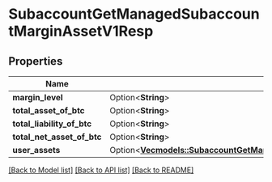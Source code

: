 # SubaccountGetManagedSubaccountMarginAssetV1Resp

## Properties

Name | Type | Description | Notes
------------ | ------------- | ------------- | -------------
**margin_level** | Option<**String**> |  | [optional]
**total_asset_of_btc** | Option<**String**> |  | [optional]
**total_liability_of_btc** | Option<**String**> |  | [optional]
**total_net_asset_of_btc** | Option<**String**> |  | [optional]
**user_assets** | Option<[**Vec<models::SubaccountGetManagedSubaccountMarginAssetV1RespUserAssetsInner>**](SubaccountGetManagedSubaccountMarginAssetV1Resp_userAssets_inner.md)> |  | [optional]

[[Back to Model list]](../README.md#documentation-for-models) [[Back to API list]](../README.md#documentation-for-api-endpoints) [[Back to README]](../README.md)



